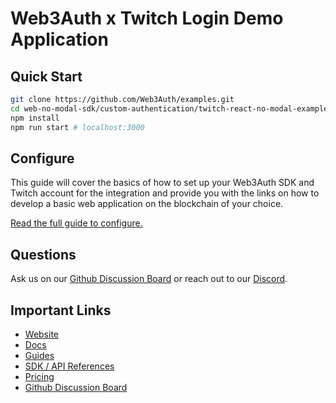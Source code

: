 # Web3Auth x Twitch Login Demo Application

## Quick Start

```bash
git clone https://github.com/Web3Auth/examples.git
cd web-no-modal-sdk/custom-authentication/twitch-react-no-modal-example
npm install
npm run start # localhost:3000
```

## Configure

This guide will cover the basics of how to set up your Web3Auth SDK and Twitch
account for the integration and provide you with the links on how to develop a
basic web application on the blockchain of your choice.

[Read the full guide to configure.](https://web3auth.io/docs/guides/twitch)

## Questions

Ask us on our
[Github Discussion Board](https://github.com/orgs/Web3Auth/discussions) or reach
out to our [Discord](https://discord.gg/web3auth).

## Important Links

- [Website](https://web3auth.io)
- [Docs](https://web3auth.io/docs)
- [Guides](https://web3auth.io/docs/guides)
- [SDK / API References](https://web3auth.io/docs/sdk)
- [Pricing](https://web3auth.io/pricing.html)
- [Github Discussion Board](https://github.com/orgs/Web3Auth/discussions)
